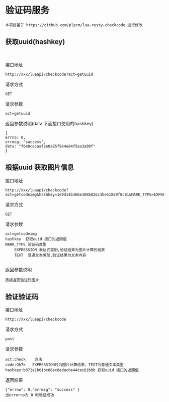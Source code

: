 

# 验证码服务

````
本项目基于 https://github.com/plpcm/lua-resty-checkcode 进行修改
````



## 获取uuid(hashkey)

​	

接口地址

```
http://xxx/luaapi/checkcode?act=getuuid
```

请求方式

```
GET
```

请求参数

```
act=getuuid
```

返回参数说明(data 下面接口使用的hashkey)

```
{
errno: 0,
errmsg: "success",
data: "f640cecaaf2e0a85f9e4e84f5aa3a90f"
}
```

## 根据uuid 获取图片信息

接口地址

```
http://xxx/luaapi/checkcode?act=getcodeimg&hashkey=1e9d14b366e388b026c3be51889f8c81&MARK_TYPE=EXPRESSION
```

请求方式

```
GET
```

请求参数

```
act=getcodeimg 
hashkey  获取uuid 接口的返回值
MARK_TYPE 验证码类型
	EXPRESSION 表达式类别,验证结果为图片计算的结果
	TEXT  普通文本类型,验证结果为文本内容
	
```

返回参数说明

```
直接返回验证码图片
```



##   验证验证码

接口地址

```
http://xxx/luaapi/checkcode
```

请求方式

```
post
```

请求参数

```
act:check    方法
code:Ok7k   EXPRESSION时为图片计算结果，TEXT为普通文本类型		
hashkey:b072e1b01bc86ec8adac0e44cac81b9b 获取uuid 接口的返回值
```

返回结果

```
{"errno": 0,"errmsg": "success" }
当errorno为 0 时验证成功
```





